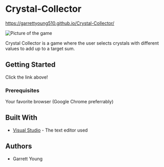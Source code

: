 # Crystal-Collector
https://garrettyoung510.github.io/Crystal-Collector/

![Picture of the game](https://ibb.co/CvNn5mD)

Crystal Collector is a game where the user selects crystals with different values to add up to a target sum.

## Getting Started

Click the link above!

### Prerequisites

Your favorite browser (Google Chrome preferrably)

## Built With

* [Visual Studio](https://visualstudio.microsoft.com/) - The text editor used

## Authors

* Garrett Young

